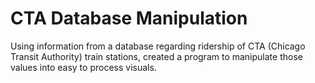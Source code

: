 # CTA Database Manipulation

Using information from a database regarding ridership of CTA (Chicago Transit Authority) train stations, created a program to manipulate those values into easy to process visuals.
